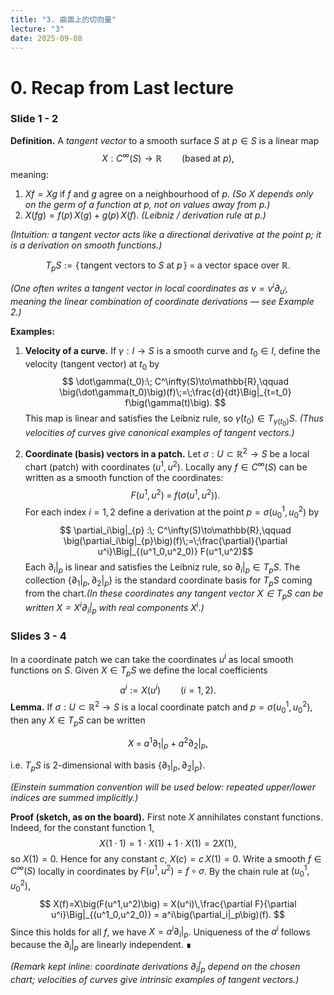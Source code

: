 ```yaml
---
title: "3. 曲面上的切向量"
lecture: "3"
date: 2025-09-08
---
```

# 0. Recap from Last lecture

### Slide 1 - 2

**Definition.** A *tangent vector* to a smooth surface $S$ at $p\in S$
is a linear map
$$
X: C^\infty(S)\to\mathbb{R}\qquad\text{(based at }p\text{)},
$$
meaning:
1. $Xf = Xg$ if $f$ and $g$ agree on a neighbourhood of $p$.
   *(So $X$ depends only on the germ of a function at $p$, not on values away from $p$.)*
2. $X(fg) = f(p)\,X(g) + g(p)\,X(f)$.
   *(Leibniz / derivation rule at $p$.)*

*(Intuition: a tangent vector acts like a directional derivative at the point $p$; it is a derivation on smooth functions.)*

$$
T_pS := \{\,\text{tangent vectors to }S\text{ at }p\,\}
\;=\; \text{a vector space over }\mathbb{R}.
$$

*(One often writes a tangent vector in local coordinates as $v=v^i\partial_{u^i}$, meaning the linear combination of coordinate derivations — see Example 2.)*

**Examples:**

1. **Velocity of a curve.**
   If $\gamma:I\to S$ is a smooth curve and $t_0\in I$, define the velocity (tangent vector) at $t_0$ by$$
   \dot\gamma(t_0):\; C^\infty(S)\to\mathbb{R},\qquad
   \big(\dot\gamma(t_0)\big)(f)\;=\;\frac{d}{dt}\Big|_{t=t_0} f\big(\gamma(t)\big).
   $$
   This map is linear and satisfies the Leibniz rule, so $\dot\gamma(t_0)\in T_{\gamma(t_0)}S$.
   *(Thus velocities of curves give canonical examples of tangent vectors.)*

2. **Coordinate (basis) vectors in a patch.**
   Let $\sigma:U\subset\mathbb{R}^2\to S$ be a local chart (patch) with coordinates $(u^1,u^2)$. Locally any $f\in C^\infty(S)$ can be written as a smooth function of the coordinates:$$
   F(u^1,u^2)\;=\;f\big(\sigma(u^1,u^2)\big).
   $$For each index $i=1,2$ define a derivation at the point $p=\sigma(u^1_0,u^2_0)$ by$$
   \partial_i\big|_{p} :\; C^\infty(S)\to\mathbb{R},\qquad
   \big(\partial_i\big|_{p}\big)(f)\;=\;\frac{\partial}{\partial u^i}\Big|_{(u^1_0,u^2_0)} F(u^1,u^2)$$Each $\partial_i|_p$ is linear and satisfies the Leibniz rule, so $\partial_i|_p\in T_pS$. The collection $\{\partial_1|_p,\partial_2|_p\}$ is the standard coordinate basis for $T_pS$ coming from the chart.*(In these coordinates any tangent vector $X\in T_pS$ can be written $X = X^i\partial_i|_p$ with real components $X^i$.)*


### Slides 3 - 4

In a coordinate patch we can take the coordinates $u^i$ as local smooth functions on $S$. Given $X\in T_pS$ we define the local coefficients
$$
a^i := X(u^i)\qquad(i=1,2).
$$
**Lemma.**
If $\sigma:U\subset\mathbb{R}^2\to S$ is a local coordinate patch and $p=\sigma(u^1_0,u^2_0)$, then any $X\in T_pS$ can be written

$$
X \;=\; a^1\partial_1\big|_{p} + a^2\partial_2\big|_{p},
$$

i.e. $T_pS$ is $2$-dimensional with basis $\{\partial_1|_p,\partial_2|_p\}$.

*(Einstein summation convention will be used below: repeated upper/lower indices are summed implicitly.)*

**Proof (sketch, as on the board).**
First note $X$ annihilates constant functions. Indeed, for the constant function $1$,
$$
X(1\cdot 1)=1\cdot X(1)+1\cdot X(1)=2X(1),
$$
so $X(1)=0$. Hence for any constant $c$, $X(c)=c\,X(1)=0$. Write a smooth $f\in C^\infty(S)$ locally in coordinates by $F(u^1,u^2)=f\circ\sigma$. By the chain rule at $(u^1_0,u^2_0)$,
$$
X(f)=X\big(F(u^1,u^2)\big)
= X(u^i)\,\frac{\partial F}{\partial u^i}\Big|_{(u^1_0,u^2_0)}
= a^i\big(\partial_i|_p\big)(f).
$$
Since this holds for all $f$, we have $X=a^i\partial_i|_p$. Uniqueness of the $a^i$ follows because the $\partial_i|_p$ are linearly independent. ∎

*(Remark kept inline: coordinate derivations $\partial_i|_p$ depend on the chosen chart; velocities of curves give intrinsic examples of tangent vectors.)*


